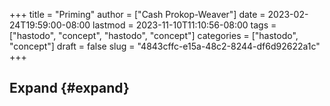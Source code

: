+++
title = "Priming"
author = ["Cash Prokop-Weaver"]
date = 2023-02-24T19:59:00-08:00
lastmod = 2023-11-10T11:10:56-08:00
tags = ["hastodo", "concept", "hastodo", "concept"]
categories = ["hastodo", "concept"]
draft = false
slug = "4843cffc-e15a-48c2-8244-df6d92622a1c"
+++

## Expand {#expand}
